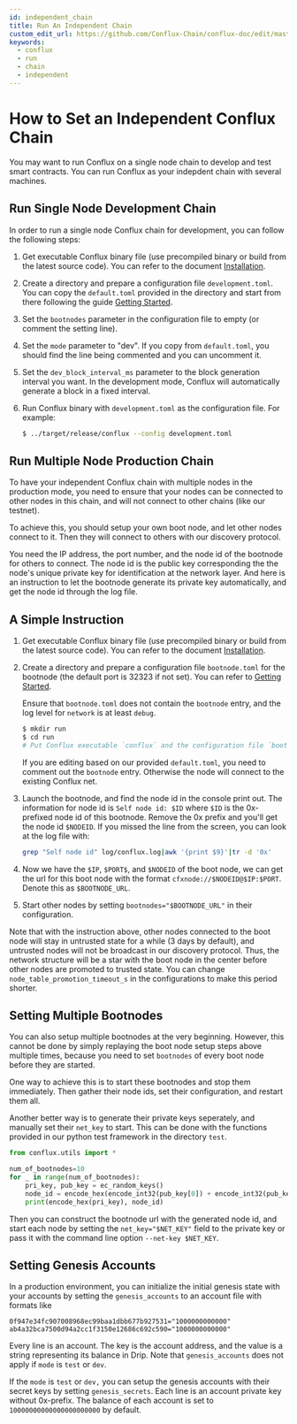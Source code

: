 ```yaml
---
id: independent_chain 
title: Run An Independent Chain
custom_edit_url: https://github.com/Conflux-Chain/conflux-doc/edit/master/docs/setup_independent_chain.md
keywords:
  - conflux
  - run
  - chain
  - independent
---
```


# How to Set an Independent Conflux Chain

You may want to run Conflux on a single node chain to develop and test smart
contracts. You can run Conflux as your indepdent chain with several machines.

## Run Single Node Development Chain

In order to run a single node Conflux chain for development, you can follow the
following steps:

1. Get executable Conflux binary file (use precompiled binary or build from the
latest source code). You can refer to the document
[Installation](https://conflux-chain.github.io/conflux-doc/install/).

2. Create a directory and prepare a configuration file `development.toml`. You
can copy the `default.toml` provided in the directory and start from there
following the guide [Getting
Started](https://conflux-chain.github.io/conflux-doc/get_started/). 

3. Set the `bootnodes` parameter in the configuration file to empty (or comment
the setting line).

4. Set the `mode` parameter to "dev". If you copy from `default.toml`, you
should find the line being commented and you can uncomment it.

5. Set the `dev_block_interval_ms` parameter to the block generation interval
you want. In the development mode, Conflux will automatically generate a block
in a fixed interval.

6. Run Conflux binary with `development.toml` as the configuration file. For
example:

    ```bash
    $ ../target/release/conflux --config development.toml
    ``` 

## Run Multiple Node Production Chain

To have your independent Conflux chain with multiple nodes in the production
mode, you need to ensure that your nodes can be connected to other nodes in
this chain, and will not connect to other chains (like our testnet).

To achieve this, you should setup your own boot node, and let other nodes
connect to it. Then they will connect to others with our discovery protocol.

You need the IP address, the port number, and the node id of the bootnode for
others to connect. The node id is the public key corresponding the the node's
unique private key for identification at the network layer. And here is an
instruction to let the bootnode generate its private key automatically, and get
the node id through the log file.

## A Simple Instruction

1. Get executable Conflux binary file (use precompiled binary or build from the
latest source code). You can refer to the document
[Installation](https://conflux-chain.github.io/conflux-doc/install/).

2. Create a directory and prepare a configuration file `bootnode.toml` for the
bootnode (the default port is 32323 if not set). You can refer to [Getting
Started](https://conflux-chain.github.io/conflux-doc/get_started/).

    Ensure that `bootnode.toml` does not contain the `bootnode` entry, and the
    log level for `network` is at least `debug`. 

    ```bash
    $ mkdir run
    $ cd run
    # Put Conflux executable `conflux` and the configuration file `bootnode.toml` under `run`
    ```

    If you are editing based on our provided `default.toml`, you need to
    comment out the `bootnode` entry. Otherwise the node will connect to the
    existing Conflux net. 

3. Launch the bootnode, and find the node id in the console print out. The
information for node id is `Self node id: $ID` where `$ID` is the 0x-prefixed
node id of this bootnode. Remove the 0x prefix and you'll get the node id
`$NODEID`. If you missed the line from the screen, you can look at the log file
with:

    ```bash
    grep "Self node id" log/conflux.log|awk '{print $9}'|tr -d '0x'
    ```

4. Now we have the `$IP`, `$PORT$`, and `$NODEID` of the boot node, we can get
the url for this boot node with the format `cfxnode://$NODEID@$IP:$PORT`.
Denote this as `$BOOTNODE_URL`.

5. Start other nodes by setting `bootnodes="$BOOTNODE_URL"` in their
configuration.

Note that with the instruction above, other nodes connected to the boot node
will stay in untrusted state for a while (3 days by default), and untrusted
nodes will not be broadcast in our discovery protocol. Thus, the network
structure will be a star with the boot node in the center before other nodes
are promoted to trusted state. You can change `node_table_promotion_timeout_s`
in the configurations to make this period shorter.

## Setting Multiple Bootnodes

You can also setup multiple bootnodes at the very beginning. However, this
cannot be done by simply replaying the boot node setup steps above multiple
times, because you need to set `bootnodes` of every boot node before they are
started.

One way to achieve this is to start these bootnodes and stop them immediately.
Then gather their node ids, set their configuration, and restart them all.

Another better way is to generate their private keys seperately, and manually
set their `net_key` to start. This can be done with the functions provided in
our python test framework in the directory `test`.

```python
from conflux.utils import *

num_of_bootnodes=10
for _ in range(num_of_bootnodes):
    pri_key, pub_key = ec_random_keys()
    node_id = encode_hex(encode_int32(pub_key[0]) + encode_int32(pub_key[1]))
    print(encode_hex(pri_key), node_id)
```

Then you can construct the bootnode url with the generated node id, and start
each node by setting the `net_key="$NET_KEY"` field to the private key or pass
it with the command line option `--net-key $NET_KEY`.

## Setting Genesis Accounts

In a production environment, you can initialize the initial genesis state with
your accounts by setting the `genesis_accounts` to an account file with formats
like

```
0f947e34fc907008968ec99baa1dbb677b927531="1000000000000"
ab4a32bca7500d94a2cc1f3150e12686c692c590="1000000000000"
```
Every line is an account. The key is the account address, and the value is a
string representing its balance in Drip. Note that `genesis_accounts` does not
apply if `mode` is `test` or `dev`.

If the `mode` is `test` or `dev,` you can setup the genesis accounts with their
secret keys by setting `genesis_secrets`. Each line is an account private key
without 0x-prefix. The balance of each account is set to
`10000000000000000000000` by default.

